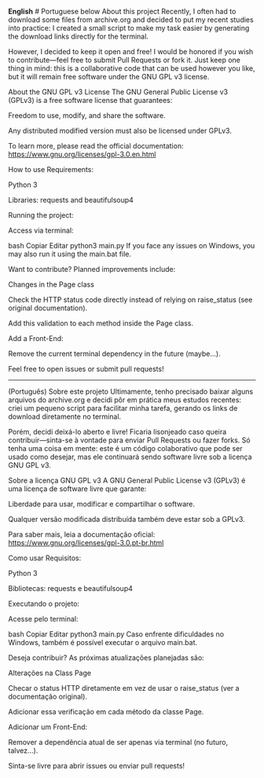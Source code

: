 **English** # Portuguese below
About this project
Recently, I often had to download some files from archive.org and decided to put my recent studies into practice: I created a small script to make my task easier by generating the download links directly for the terminal.

However, I decided to keep it open and free! I would be honored if you wish to contribute—feel free to submit Pull Requests or fork it.
Just keep one thing in mind: this is a collaborative code that can be used however you like, but it will remain free software under the GNU GPL v3 license.

About the GNU GPL v3 License
The GNU General Public License v3 (GPLv3) is a free software license that guarantees:

Freedom to use, modify, and share the software.

Any distributed modified version must also be licensed under GPLv3.

To learn more, please read the official documentation:
https://www.gnu.org/licenses/gpl-3.0.en.html

How to use
Requirements:

Python 3

Libraries: requests and beautifulsoup4

Running the project:

Access via terminal:

bash
Copiar
Editar
python3 main.py
If you face any issues on Windows, you may also run it using the main.bat file.

Want to contribute?
Planned improvements include:

Changes in the Page class

Check the HTTP status code directly instead of relying on raise_status (see original documentation).

Add this validation to each method inside the Page class.

Add a Front-End:

Remove the current terminal dependency in the future (maybe...).

Feel free to open issues or submit pull requests!

---

(Português)
Sobre este projeto
Ultimamente, tenho precisado baixar alguns arquivos do archive.org e decidi pôr em prática meus estudos recentes: criei um pequeno script para facilitar minha tarefa, gerando os links de download diretamente no terminal.

Porém, decidi deixá-lo aberto e livre! Ficaria lisonjeado caso queira contribuir—sinta-se à vontade para enviar Pull Requests ou fazer forks.
Só tenha uma coisa em mente: este é um código colaborativo que pode ser usado como desejar, mas ele continuará sendo software livre sob a licença GNU GPL v3.

Sobre a licença GNU GPL v3
A GNU General Public License v3 (GPLv3) é uma licença de software livre que garante:

Liberdade para usar, modificar e compartilhar o software.

Qualquer versão modificada distribuída também deve estar sob a GPLv3.

Para saber mais, leia a documentação oficial:
https://www.gnu.org/licenses/gpl-3.0.pt-br.html

Como usar
Requisitos:

Python 3

Bibliotecas: requests e beautifulsoup4

Executando o projeto:

Acesse pelo terminal:

bash
Copiar
Editar
python3 main.py
Caso enfrente dificuldades no Windows, também é possível executar o arquivo main.bat.

Deseja contribuir?
As próximas atualizações planejadas são:

Alterações na Class Page

Checar o status HTTP diretamente em vez de usar o raise_status (ver a documentação original).

Adicionar essa verificação em cada método da classe Page.

Adicionar um Front-End:

Remover a dependência atual de ser apenas via terminal (no futuro, talvez...).

Sinta-se livre para abrir issues ou enviar pull requests!

